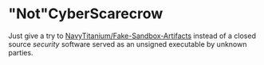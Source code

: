 # "Not"CyberScarecrow

Just give a try to [NavyTitanium/Fake-Sandbox-Artifacts](https://github.com/NavyTitanium/Fake-Sandbox-Artifacts) instead of a closed source *security* software served as an unsigned executable by unknown parties. 
